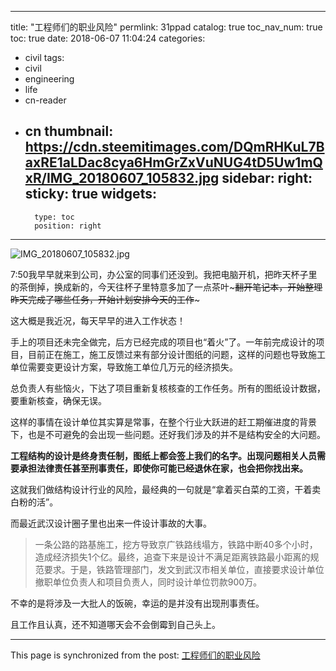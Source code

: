 
---
title: "工程师们的职业风险"
permlink: 31ppad
catalog: true
toc_nav_num: true
toc: true
date: 2018-06-07 11:04:24
categories:
- civil
tags:
- civil
- engineering
- life
- cn-reader
- cn
thumbnail: https://cdn.steemitimages.com/DQmRHKuL7BaxRE1aLDac8cya6HmGrZxVuNUG4tD5Uw1mQxR/IMG_20180607_105832.jpg
sidebar:
    right:
        sticky: true
widgets:
    -
        type: toc
        position: right
---


![IMG_20180607_105832.jpg](https://cdn.steemitimages.com/DQmRHKuL7BaxRE1aLDac8cya6HmGrZxVuNUG4tD5Uw1mQxR/IMG_20180607_105832.jpg)

7:50我早早就来到公司，办公室的同事们还没到。我把电脑开机，把昨天杯子里的茶倒掉，换成新的，今天往杯子里特意多加了一点茶叶~~~翻开笔记本，开始整理昨天完成了哪些任务，开始计划安排今天的工作~~~

这大概是我近况，每天早早的进入工作状态！

手上的项目还未完全做完，后方已经完成的项目也“着火”了。一年前完成设计的项目，目前正在施工，施工反馈过来有部分设计图纸的问题，这样的问题也导致施工单位需要变更设计方案，导致施工单位几万元的经济损失。

总负责人有些恼火，下达了项目重新复核核查的工作任务。所有的图纸设计数据，要重新核查，确保无误。

这样的事情在设计单位其实算是常事，在整个行业大跃进的赶工期催进度的背景下，也是不可避免的会出现一些问题。还好我们涉及的并不是结构安全的大问题。

**工程结构的设计是终身责任制，图纸上都会签上我们的名字。出现问题相关人员需要承担法律责任甚至刑事责任，即使你可能已经退休在家，也会把你找出来。**

这就我们做结构设计行业的风险，最经典的一句就是“拿着买白菜的工资，干着卖白粉的活”。

而最近武汉设计圈子里也出来一件设计事故的大事。

> 一条公路的路基施工，挖方导致京广铁路线塌方，铁路中断40多个小时，造成经济损失1个亿。最终，追查下来是设计不满足距离铁路最小距离的规范要求。于是，铁路管理部门，发文到武汉市相关单位，直接要求设计单位撤职单位负责人和项目负责人，同时设计单位罚款900万。

不幸的是将涉及一大批人的饭碗，幸运的是并没有出现刑事责任。

且工作且认真，还不知道哪天会不会倒霉到自己头上。

- - -

This page is synchronized from the post: [工程师们的职业风险](https://steemit.com/@yellowbird/31ppad)
